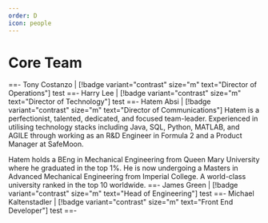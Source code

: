 ```yaml
---
order: D
icon: people
---
```

# Core Team
==- Tony Costanzo | [!badge variant="contrast" size="m" text="Director of Operations"]
test
==- Harry Lee | [!badge variant="contrast" size="m" text="Director of Technology"]
test
==- Hatem Absi | [!badge variant="contrast" size="m" text="Director of Communications"]
Hatem is a perfectionist, talented, dedicated, and focused team-leader. Experienced in utilising technology stacks including Java, SQL, Python, MATLAB, and AGILE through working as an R&D Engineer in Formula 2 and a Product Manager at SafeMoon. 

Hatem holds a BEng in Mechanical Engineering from Queen Mary University where he graduated in the top 1%. He is now undergoing a Masters in Advanced Mechanical Engineering from Imperial College. A world-class university ranked in the top 10 worldwide. 
==- James Green  | [!badge variant="contrast" size="m" text="Head of Engineering"]
test
==- Michael Kaltenstadler | [!badge variant="contrast" size="m" text="Front End Developer"]
test
==-